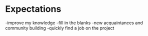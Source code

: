 # Expectations
-improve my knowledge
-fill in the blanks
-new acquaintances and community building
-quickly find a job on the project
